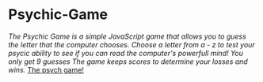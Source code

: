 # Psychic-Game
*The Psychic Game is a simple JavaScript game that allows you to guess the letter that the computer chooses.
Choose a letter from a - z to test your psycic ability to see if you can read the computer's powerfull mind!
You only get 9 guesses
The game keeps scores to determine your losses and wins.*
[The psych game!](https://mgikanga.github.io/Psychic-Game/)
